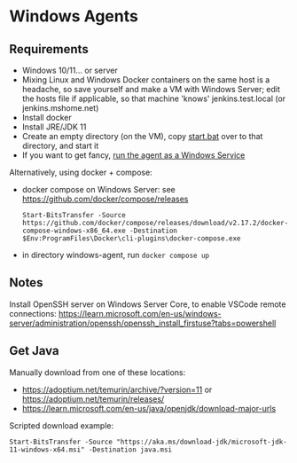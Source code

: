 # Windows Agents

## Requirements

- Windows 10/11... or server
- Mixing Linux and Windows Docker containers on the same host is a headache, so save yourself and make a VM with Windows Server; edit the hosts file if applicable, so that machine 'knows' jenkins.test.local (or jenkins.mshome.net)
- Install docker
- Install JRE/JDK 11
- Create an empty directory (on the VM), copy [start.bat](start.bat) over to that directory, and start it
- If you want to get fancy, [run the agent as a Windows Service](..\windows-agent-service\README.md)

Alternatively, using docker + compose:
- docker compose on Windows Server: see <https://github.com/docker/compose/releases>

  ```Start-BitsTransfer -Source https://github.com/docker/compose/releases/download/v2.17.2/docker-compose-windows-x86_64.exe -Destination $Env:ProgramFiles\Docker\cli-plugins\docker-compose.exe```

- in directory windows-agent, run ```docker compose up```

## Notes

Install OpenSSH server on Windows Server Core, to enable VSCode remote connections: <https://learn.microsoft.com/en-us/windows-server/administration/openssh/openssh_install_firstuse?tabs=powershell>

## Get Java

Manually download from one of these locations:

- https://adoptium.net/temurin/archive/?version=11 or https://adoptium.net/temurin/releases/
- https://learn.microsoft.com/en-us/java/openjdk/download-major-urls

Scripted download example:
```language=powershell
Start-BitsTransfer -Source "https://aka.ms/download-jdk/microsoft-jdk-11-windows-x64.msi" -Destination java.msi
```

